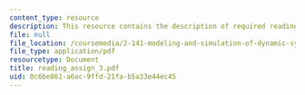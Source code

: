```yaml
---
content_type: resource
description: This resource contains the description of required readings.
file: null
file_location: /coursemedia/2-141-modeling-and-simulation-of-dynamic-systems-fall-2006/0c6be861a6ac9ffd21fab5a33e44ec45_reading_assign_3.pdf
file_type: application/pdf
resourcetype: Document
title: reading_assign_3.pdf
uid: 0c6be861-a6ac-9ffd-21fa-b5a33e44ec45
---
```

